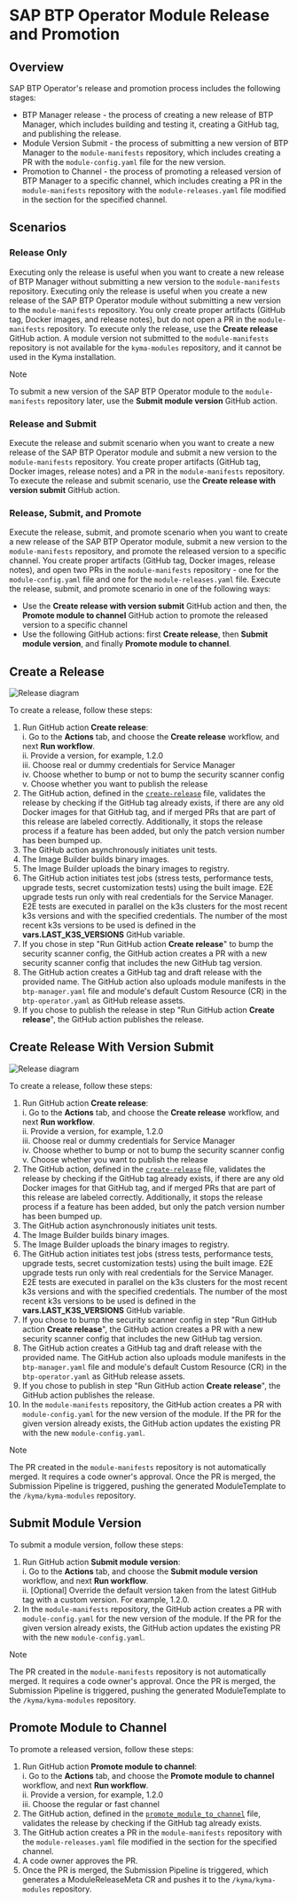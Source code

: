 # SAP BTP Operator Module Release and Promotion

## Overview

SAP BTP Operator's release and promotion process includes the following stages:
 - BTP Manager release - the process of creating a new release of BTP Manager, which includes building and testing it, creating a GitHub tag, and publishing the release.
 - Module Version Submit - the process of submitting a new version of BTP Manager to the `module-manifests` repository, which includes creating a PR with the `module-config.yaml` file for the new version.
 - Promotion to Channel - the process of promoting a released version of BTP Manager to a specific channel, which includes creating a PR in the `module-manifests` repository with the `module-releases.yaml` file modified in the section for the specified channel.
## Scenarios

### Release Only

Executing only the release is useful when you want to create a new release of BTP Manager without submitting a new version to the `module-manifests` repository. Executing only the release is useful when you create a new release of the SAP BTP Operator module without submitting a new version to the `module-manifests` repository. You only create proper artifacts (GitHub tag, Docker images, and release notes), but do not open a PR in the `module-manifests` repository.
To execute only the release, use the **Create release** GitHub action.
A module version not submitted to the `module-manifests` repository is not available for the `kyma-modules` repository, and it cannot be used in the Kyma installation.

> [!NOTE]
> To submit a new version of the SAP BTP Operator module to the `module-manifests` repository later, use the **Submit module version** GitHub action.

### Release and Submit

Execute the release and submit scenario when you want to create a new release of the SAP BTP Operator module and submit a new version to the `module-manifests` repository. You create proper artifacts (GitHub tag, Docker images, release notes) and a PR in the `module-manifests` repository.
To execute the release and submit scenario, use the **Create release with version submit** GitHub action.

### Release, Submit, and Promote

Execute the release, submit, and promote scenario when you want to create a new release of the SAP BTP Operator module, submit a new version to the `module-manifests` repository, and promote the released version to a specific channel. You create proper artifacts (GitHub tag, Docker images, release notes), and open two PRs in the `module-manifests` repository - one for the `module-config.yaml` file and one for the `module-releases.yaml` file.
Execute the release, submit, and promote scenario in one of the following ways:
   - Use the **Create release with version submit** GitHub action and then, the **Promote module to channel** GitHub action to promote the released version to a specific channel
   - Use the following GitHub actions: first **Create release**, then **Submit module version**, and finally **Promote module to channel**.


## Create a Release

![Release diagram](../assets/release.drawio.svg)

To create a release, follow these steps:

1. Run GitHub action **Create release**:  
   i.  Go to the **Actions** tab, and choose the **Create release** workflow, and next  **Run workflow**.  
   ii. Provide a version, for example, 1.2.0  
   iii. Choose real or dummy credentials for Service Manager  
   iv. Choose whether to bump or not to bump the security scanner config  
   v. Choose whether you want to publish the release
2. The GitHub action, defined in the [`create-release`](/.github/workflows/create-release.yaml) file, validates the release by checking if the GitHub tag already exists, if there are any old Docker images for that GitHub tag, and if merged PRs that are part of this release are labeled correctly. Additionally, it stops the release process if a feature has been added, but only the patch version number has been bumped up.
3. The GitHub action asynchronously initiates unit tests.
4. The Image Builder builds binary images.
5. The Image Builder uploads the binary images to registry.
6. The GitHub action initiates test jobs (stress tests, performance tests, upgrade tests, secret customization tests) using the built image. E2E upgrade tests run only with real credentials for the Service Manager. E2E tests are executed in parallel on the k3s clusters for the most recent k3s versions and with the specified credentials. The number of the most recent k3s versions to be used is defined in the **vars.LAST_K3S_VERSIONS** GitHub variable.
7. If you chose in step "Run GitHub action **Create release**" to bump the security scanner config, the GitHub action creates a PR with a new security scanner config that includes the new GitHub tag version.
8. The GitHub action creates a GitHub tag and draft release with the provided name. The GitHub action also uploads module manifests in the `btp-manager.yaml` file and module's default Custom Resource (CR) in the `btp-operator.yaml` as GitHub release assets.
9. If you chose to publish the release in step "Run GitHub action **Create release**", the GitHub action publishes the release.

##  Create Release With Version Submit

![Release diagram](../assets/release-with-version-submit.drawio.svg)

To create a release, follow these steps:

1. Run GitHub action **Create release**:  
   i.  Go to the **Actions** tab, and choose the **Create release** workflow, and next  **Run workflow**.  
   ii. Provide a version, for example, 1.2.0  
   iii. Choose real or dummy credentials for Service Manager  
   iv. Choose whether to bump or not to bump the security scanner config  
   v. Choose whether you want to publish the release
2. The GitHub action, defined in the [`create-release`](/.github/workflows/create-release.yaml) file, validates the release by checking if the GitHub tag already exists, if there are any old Docker images for that GitHub tag, and if merged PRs that are part of this release are labeled correctly. Additionally, it stops the release process if a feature has been added, but only the patch version number has been bumped up.
3. The GitHub action asynchronously initiates unit tests.
4. The Image Builder builds binary images.
5. The Image Builder uploads the binary images to registry.
6. The GitHub action initiates test jobs (stress tests, performance tests, upgrade tests, secret customization tests) using the built image. E2E upgrade tests run only with real credentials for the Service Manager. E2E tests are executed in parallel on the k3s clusters for the most recent k3s versions and with the specified credentials. The number of the most recent k3s versions to be used is defined in the **vars.LAST_K3S_VERSIONS** GitHub variable.
7. If you chose to bump the security scanner config in step "Run GitHub action **Create release**", the GitHub action creates a PR with a new security scanner config that includes the new GitHub tag version.
8. The GitHub action creates a GitHub tag and draft release with the provided name. The GitHub action also uploads module manifests in the `btp-manager.yaml` file and module's default Custom Resource (CR) in the `btp-operator.yaml` as GitHub release assets.
9. If you chose to publish in step "Run GitHub action **Create release**", the GitHub action publishes the release.
10. In the `module-manifests` repository, the GitHub action creates a PR with `module-config.yaml` for the new version of the module. If the PR for the given version already exists, the GitHub action updates the existing PR with the new `module-config.yaml`.

> [!NOTE]
> The PR created in the `module-manifests` repository is not automatically merged. It requires a code owner's approval. Once the PR is merged, the Submission Pipeline is triggered, pushing the generated ModuleTemplate to the `/kyma/kyma-modules` repository.

## Submit Module Version

To submit a module version, follow these steps:
1. Run GitHub action **Submit module version**:  
   i.   Go to the **Actions** tab, and choose the **Submit module version** workflow, and next  **Run workflow**.  
   ii. [Optional] Override the default version taken from the latest GitHub tag with a custom version. For example, 1.2.0.
2. In the `module-manifests` repository, the GitHub action creates a PR with `module-config.yaml` for the new version of the module. If the PR for the given version already exists, the GitHub action updates the existing PR with the new `module-config.yaml`.

> [!NOTE]
> The PR created in the `module-manifests` repository is not automatically merged. It requires a code owner's approval. Once the PR is merged, the Submission Pipeline is triggered, pushing the generated ModuleTemplate to the `/kyma/kyma-modules` repository.
   
## Promote Module to Channel

To promote a released version, follow these steps:

1. Run GitHub action **Promote module to channel**:  
   i.  Go to the **Actions** tab, and choose the **Promote module to channel** workflow, and next  **Run workflow**.  
   ii. Provide a version, for example, 1.2.0  
   iii. Choose the regular or fast channel
2. The GitHub action, defined in the [`promote_module_to_channel`](/.github/workflows/promote_module_to_channel.yaml) file, validates the release by checking if the GitHub tag already exists.
3. The GitHub action creates a PR in the `module-manifests` repository with the `module-releases.yaml` file modified in the section for the specified channel.
4. A code owner approves the PR.
5. Once the PR is merged, the Submission Pipeline is triggered, which generates a ModuleReleaseMeta CR and pushes it to the `/kyma/kyma-modules` repository.


